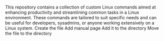 This repository contains a collection of custom Linux commands aimed at enhancing productivity and streamlining common tasks in a Linux environment. These commands are tailored to suit specific needs and can be useful for developers, sysadmins, or anyone working extensively on a Linux system.
Create the file 
Add manual page 
Add it to the directory 
Move the file to the directory

